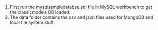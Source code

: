 1. First run the mysqlsampledatabse.sql file in MySQL workbench to get the classicmodels DB loaded.
2. The data folder contains the csv and json files used for MongoDB and local file system stuff.
